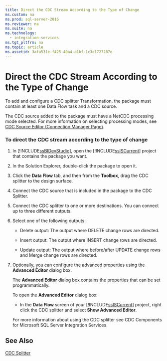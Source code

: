 ```yaml
---
title: Direct the CDC Stream According to the Type of Change
ms.custom: na
ms.prod: sql-server-2016
ms.reviewer: na
ms.suite: na
ms.technology: 
  - integration-services
ms.tgt_pltfrm: na
ms.topic: article
ms.assetid: 3afa531e-f425-40a4-a1bf-1c3e1727287e
---
```

# Direct the CDC Stream According to the Type of Change
  To add and configure a CDC splitter Transformation, the package must contain at least one Data Flow task and a CDC source.  
  
 The CDC source added to the package must have a NetCDC processing mode selected. For more information on selecting processing modes, see [CDC Source Editor &#40;Connection Manager Page&#41;](../Topic/CDC%20Source%20Editor%20\(Connection%20Manager%20Page\).md).  
  
### To direct the CDC stream according to the type of change  
  
1.  In [!INCLUDE[ssBIDevStudio](../../Token\Other/ssBIDevStudio_md.md)], open the [!INCLUDE[ssISCurrent](../../Token\Other/ssISCurrent_md.md)] project that contains the package you want.  
  
2.  In the Solution Explorer, double\-click the package to open it.  
  
3.  Click the **Data Flow** tab, and then from the **Toolbox**, drag the CDC splitter to the design surface.  
  
4.  Connect the CDC source that is included in the package to the CDC Splitter.  
  
5.  Connect the CDC splitter to one or more destinations. You can connect up to three different outputs.  
  
6.  Select one of the following outputs:  
  
    -   Delete output: The output where DELETE change rows are directed.  
  
    -   Insert output: The output where INSERT change rows are directed.  
  
    -   Update output: The output where before\/after UPDATE change rows and Merge change rows are directed.  
  
7.  Optionally, you can configure the advanced properties using the **Advanced Editor** dialog box.  
  
     The **Advanced Editor** dialog box contains the properties that can be set programmatically.  
  
     To open the **Advanced Editor** dialog box:  
  
    -   In the **Data Flow** screen of your [!INCLUDE[ssISCurrent](../../Token\Other/ssISCurrent_md.md)] project, right click the CDC splitter and select **Show Advanced Editor**.  
  
     For more information about using the CDC splitter see CDC Components for Microsoft SQL Server Integration Services.  
  
## See Also  
 [CDC Splitter](../../Topics\TopicNameNotContainA/CDC-Splitter.md)  
  
  